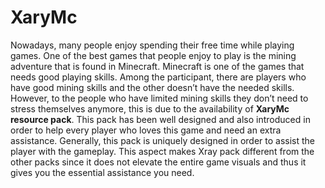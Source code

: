 # XaryMc
Nowadays, many people enjoy spending their free time while playing games. One of the best games that people enjoy to play is the mining adventure that is found in Minecraft. Minecraft is one of the games that needs good playing skills. Among the participant, there are players who have good mining skills and the other doesn’t have the needed skills. However, to the people who have limited mining skills they don’t need to stress themselves anymore, this is due to the availability of <strong>XaryMc resource pack</strong>. This pack has been well designed and also introduced in order to help every player who loves this game and need an extra assistance. Generally, this pack is uniquely designed in order to assist the player with the gameplay. This aspect makes Xray pack different from the other packs since it does not elevate the entire game visuals and thus it gives you the essential assistance you need.
